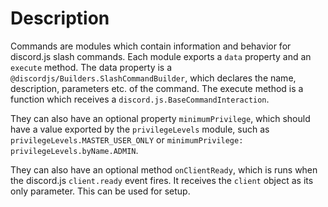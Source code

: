 # Description
Commands are modules which contain information and behavior for discord.js slash
commands. Each module exports a `data` property and an `execute` method. The
data property is a `@discordjs/Builders.SlashCommandBuilder`, which declares
the name, description, parameters etc. of the command. The execute method is a
function which receives a `discord.js.BaseCommandInteraction`.

They can also have an optional property `minimumPrivilege`, which should have a
value exported by the `privilegeLevels` module, such as
`privilegeLevels.MASTER_USER_ONLY` or
`minimumPrivilege: privilegeLevels.byName.ADMIN`.

They can also have an optional method `onClientReady`, which is runs when the 
discord.js `client.ready` event fires. It receives the `client` object as its
only parameter. This can be used for setup.
